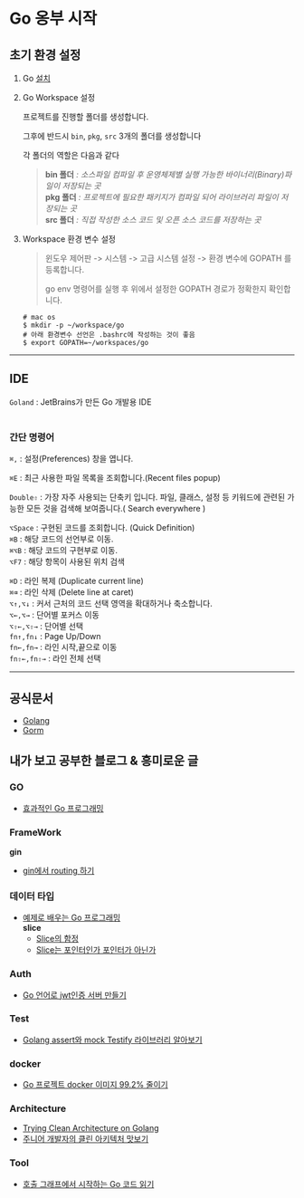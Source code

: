 # Go 옹부 시작
## 초기 환경 설정

1. Go [설치](https://golang.org/dl/)

2. Go Workspace 설정

   프로젝트를 진행할 폴더를 생성합니다.

   그후에 반드시 ```bin```, ```pkg```, ```src``` 3개의 폴더를 생성합니다

   각 폴더의 역할은 다음과 같다

   > **bin 폴더** *: 소스파일 컴파일 후 운영체제별 실행 가능한 바이너리(Binary)파일이 저장되는 곳*  
   > **pkg 폴더** *: 프로젝트에 필요한 패키지가 컴파일 되어 라이브러리 파일이 저장되는 곳*  
   > **src 폴더** *: 직접 작성한 소스 코드 및 오픈 소스 코드를 저장하는 곳*

3. Workspace 환경 변수 설정

   > 윈도우 제어판 -> 시스템 -> 고급 시스템 설정 -> 환경 변수에 GOPATH 를 등록합니다.
   >
   > go env 명령어를 실행 후 위에서 설정한 GOPATH 경로가 정확한지 확인합니다.

   ```
   # mac os
   $ mkdir -p ~/workspace/go
   # 아래 환경변수 선언은 .bashrc에 작성하는 것이 좋음
   $ export GOPATH=~/workspaces/go
   ```

---
## **IDE**
`Goland` : JetBrains가 만든 Go 개발용 IDE  
<br>

### **간단 명령어**
`⌘,` : 설정(Preferences) 창을 엽니다.

`⌘E` : 최근 사용한 파일 목록을 조회합니다.(Recent files popup)

`Double⇧` : 가장 자주 사용되는 단축키 입니다. 파일, 클래스, 설정 등 키워드에 관련된 가능한 모든 것을 검색해 보여줍니다.( Search everywhere )

`⌥Space` : 구현된 코드를 조회합니다. (Quick Definition)  
`⌘B` : 해당 코드의 선언부로 이동.  
`⌘⌥B` : 해당 코드의 구현부로 이동.  
`⌥F7` : 해당 항목이 사용된 위치 검색   

`⌘D` : 라인 복제 (Duplicate current line)  
`⌘⌫` : 라인 삭제 (Delete line at caret)  
`⌥↑,⌥↓` : 커서 근처의 코드 선택 영역을 확대하거나 축소합니다.  
`⌥←,⌥→` : 단어별 포커스 이동  
`⌥⇧←,⌥⇧→` : 단어별 선택  
`fn↑,fn↓` : Page Up/Down  
`fn←,fn→` : 라인 시작,끝으로 이동  
`fn⇧←,fn⇧→` : 라인 전체 선택  
 
---
## **공식문서**
* [Golang](https://golang.org/doc/)
* [Gorm](https://gorm.io/ko_KR/)

## **내가 보고 공부한 블로그 & 흥미로운 글**
### **GO**
* [효과적인 Go 프로그래밍](https://gosudaweb.gitbooks.io/effective-go-in-korean/content/)

### **FrameWork**

   **gin**
   * [gin에서 routing 하기](https://stackoverflow.com/questions/62906766/how-to-group-routes-in-gin)

### **데이터 타입**
* [예제로 배우는 Go 프로그래밍](http://golang.site/Go/Basics)  
   **slice**
   * [Slice의 함정](https://docs.google.com/document/d/1t0LDzDEbc6zYlehlBWR8n6hdHyq89X8pYjs0wui_V40/mobilebasic)
   * [Slice는 포인터인가 포인터가 아닌가](https://docs.google.com/document/d/1t0LDzDEbc6zYlehlBWR8n6hdHyq89X8pYjs0wui_V40/mobilebasic)

### **Auth**
* [Go 언어로 jwt인증 서버 만들기](https://covenant.tistory.com/203)

### **Test**
* [Golang assert와 mock Testify 라이브러리 알아보기](https://minwook-shin.github.io/go-common-assertions-and-mocks-testify/)

### **docker** 
* [Go 프로젝트 docker 이미지 99.2% 줄이기](https://docs.google.com/document/d/1t0LDzDEbc6zYlehlBWR8n6hdHyq89X8pYjs0wui_V40/mobilebasic)

### **Architecture**
* [Trying Clean Architecture on Golang](https://medium.com/hackernoon/golang-clean-archithecture-efd6d7c43047)
* [주니어 개발자의 클린 아키텍처 맛보기](https://woowabros.github.io/tools/2019/10/02/clean-architecture-experience.html)

### **Tool**
* [호출 그래프에서 시작하는 Go 코드 읽기](https://docs.google.com/document/d/1TZ-SWt9StV_WPvBnBkbORci0fKSsc2TtUlsnPVVIlMU/mobilebasic)

